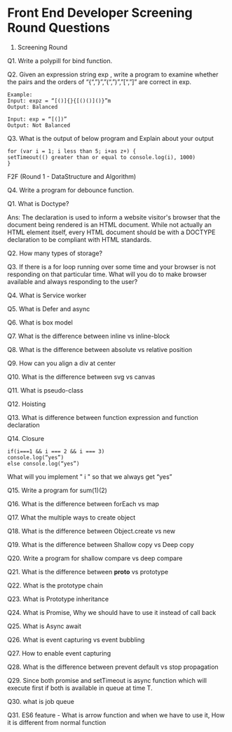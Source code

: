 # Front End Developer Screening Round Questions

1. Screening Round

Q1. Write a polypill for bind function.

Q2. Given an expression string exp , write a program to examine whether the pairs and the orders of “{“,”}”,”(“,”)”,”[“,”]” are correct in exp.

```
Example:
Input: expz = “[()]{}{[()()]()}”m
Output: Balanced

Input: exp = “[(])”
Output: Not Balanced
```

Q3. What is the output of below program and Explain about your output

```
for (var i = 1; i less than 5; i+as z+) {
setTimeout(() greater than or equal to console.log(i), 1000)
}
```

F2F (Round 1 - DataStructure and Algorithm)

Q4. Write a program for debounce function.

Q1. What is Doctype?

Ans: The <!DOCTYPE html> declaration is used to inform a website visitor's browser that the document being rendered is an HTML document. While not actually an HTML element itself, every HTML document should be with a DOCTYPE declaration to be compliant with HTML standards.

Q2. How many types of storage?

Q3. If there is a for loop running over some time and your browser is not responding on that particular time. What will you do to make browser available and always responding to the user?

Q4. What is Service worker

Q5. What is Defer and async

Q6. What is box model

Q7. What is the difference between inline vs inline-block

Q8. What is the difference between absolute vs relative position

Q9. How can you align a div at center

Q10. What is the difference between svg vs canvas

Q11. What is pseudo-class

Q12. Hoisting

Q13. What is difference between function expression and function declaration

Q14. Closure

```
if(i===1 && i === 2 && i === 3)
console.log(“yes”)
else console.log(“yes”)
```

What will you implement " i " so that we always get “yes”

Q15. Write a program for sum(1)(2)

Q16. What is the difference between forEach vs map

Q17. What the multiple ways to create object

Q18. What is the difference between Object.create vs new

Q19. What is the difference between Shallow copy vs Deep copy

Q20. Write a program for shallow compare vs deep compare

Q21. What is the difference between __proto__ vs prototype

Q22. What is the prototype chain

Q23. What is Prototype inheritance

Q24. What is Promise, Why we should have to use it instead of call back

Q25. What is Async await

Q26. What is event capturing vs event bubbling

Q27. How to enable event capturing

Q28. What is the difference between prevent default vs stop propagation

Q29. Since both promise and setTimeout is async function which will execute first if both is available in queue at time T.

Q30. what is job queue

Q31. ES6 feature - What is arrow function and when we have to use it, How it is different from normal function

